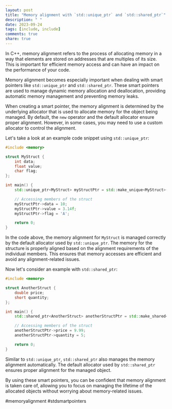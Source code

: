 ```yaml
---
layout: post
title: "Memory alignment with `std::unique_ptr` and `std::shared_ptr`"
description: " "
date: 2023-09-24
tags: [include, include]
comments: true
share: true
---
```


In C++, memory alignment refers to the process of allocating memory in a way that elements are stored on addresses that are multiples of its size. This is important for efficient memory access and can have an impact on the performance of your code.

Memory alignment becomes especially important when dealing with smart pointers like `std::unique_ptr` and `std::shared_ptr`. These smart pointers are used to manage dynamic memory allocation and deallocation, providing automatic memory management and preventing memory leaks.

When creating a smart pointer, the memory alignment is determined by the underlying allocator that is used to allocate memory for the object being managed. By default, the `new` operator and the default allocator ensure proper alignment. However, in some cases, you may need to use a custom allocator to control the alignment.

Let's take a look at an example code snippet using `std::unique_ptr`:

```cpp
#include <memory>

struct MyStruct {
    int data;
    float value;
    char flag;
};

int main() {
    std::unique_ptr<MyStruct> myStructPtr = std::make_unique<MyStruct>();

    // Accessing members of the struct
    myStructPtr->data = 10;
    myStructPtr->value = 3.14f;
    myStructPtr->flag = 'A';

    return 0;
}
```

In the code above, the memory alignment for `MyStruct` is managed correctly by the default allocator used by `std::unique_ptr`. The memory for the structure is properly aligned based on the alignment requirements of the individual members. This ensures that memory accesses are efficient and avoid any alignment-related issues.

Now let's consider an example with `std::shared_ptr`:

```cpp
#include <memory>

struct AnotherStruct {
    double price;
    short quantity;
};

int main() {
    std::shared_ptr<AnotherStruct> anotherStructPtr = std::make_shared<AnotherStruct>();

    // Accessing members of the struct
    anotherStructPtr->price = 9.99;
    anotherStructPtr->quantity = 5;

    return 0;
}
```

Similar to `std::unique_ptr`, `std::shared_ptr` also manages the memory alignment automatically. The default allocator used by `std::shared_ptr` ensures proper alignment for the managed object.

By using these smart pointers, you can be confident that memory alignment is taken care of, allowing you to focus on managing the lifetime of the allocated objects without worrying about memory-related issues.

#memoryalignment #stdsmartpointers